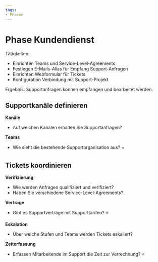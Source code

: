 ```yaml
---
tags:
- Phasen
---
```

# Phase Kundendienst

Tätigkeiten:

* Einrichten Teams und Service-Level-Agreements
* Festlegen E-Mails-Alias für Empfang Support-Anfragen
* Einrichten Webformular für Tickets
* Konfiguration Verbindung mit Support-Projekt

Ergebnis: Supportanfragen können empfangen und bearbeitet werden.

## Supportkanäle definieren

**Kanäle**

* Auf welchen Kanälen erhalten Sie Supportanfragen?

**Teams**

* Wie sieht die bestehende Supportorganisation aus? ⭐

## Tickets koordinieren

**Verifizierung**

* Wie werden Anfragen qualifiziert und verifiziert?
* Haben Sie verschiedene Service-Level-Agreements?

**Verträge**

* Gibt es Supportverträge mit Supporttarifen? ⭐

**Eskalation**

* Über welche Stufen und Teams werden Tickets eskaliert?

**Zeiterfassung**

* Erfassen Mitarbeitende im Support die Zeit zur Verrechnung?  ⭐


